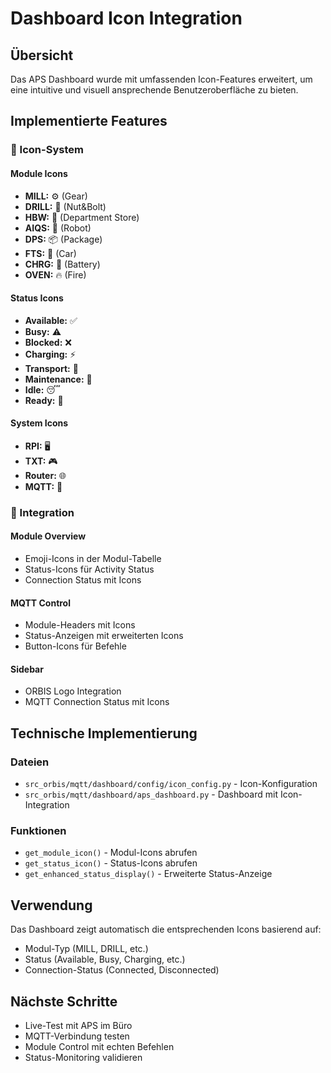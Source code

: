 # Dashboard Icon Integration

## Übersicht

Das APS Dashboard wurde mit umfassenden Icon-Features erweitert, um eine intuitive und visuell ansprechende Benutzeroberfläche zu bieten.

## Implementierte Features

### 🎨 Icon-System

#### Module Icons
- **MILL:** ⚙️ (Gear)
- **DRILL:** 🔩 (Nut&Bolt) 
- **HBW:** 🏬 (Department Store)
- **AIQS:** 🤖 (Robot)
- **DPS:** 📦 (Package)
- **FTS:** 🚗 (Car)
- **CHRG:** 🔋 (Battery)
- **OVEN:** 🔥 (Fire)

#### Status Icons
- **Available:** ✅
- **Busy:** ⚠️
- **Blocked:** ❌
- **Charging:** ⚡
- **Transport:** 🚗
- **Maintenance:** 🔧
- **Idle:** 😴
- **Ready:** 🎯

#### System Icons
- **RPI:** 🖥️
- **TXT:** 🎮
- **Router:** 🌐
- **MQTT:** 📡

### 📍 Integration

#### Module Overview
- Emoji-Icons in der Modul-Tabelle
- Status-Icons für Activity Status
- Connection Status mit Icons

#### MQTT Control
- Module-Headers mit Icons
- Status-Anzeigen mit erweiterten Icons
- Button-Icons für Befehle

#### Sidebar
- ORBIS Logo Integration
- MQTT Connection Status mit Icons

## Technische Implementierung

### Dateien
- `src_orbis/mqtt/dashboard/config/icon_config.py` - Icon-Konfiguration
- `src_orbis/mqtt/dashboard/aps_dashboard.py` - Dashboard mit Icon-Integration

### Funktionen
- `get_module_icon()` - Modul-Icons abrufen
- `get_status_icon()` - Status-Icons abrufen
- `get_enhanced_status_display()` - Erweiterte Status-Anzeige

## Verwendung

Das Dashboard zeigt automatisch die entsprechenden Icons basierend auf:
- Modul-Typ (MILL, DRILL, etc.)
- Status (Available, Busy, Charging, etc.)
- Connection-Status (Connected, Disconnected)

## Nächste Schritte

- Live-Test mit APS im Büro
- MQTT-Verbindung testen
- Module Control mit echten Befehlen
- Status-Monitoring validieren
